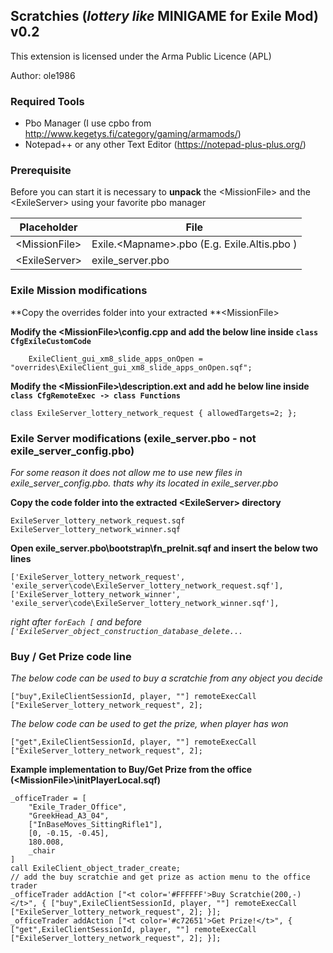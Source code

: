 ## Scratchies (*lottery like* MINIGAME for Exile Mod) v0.2

This extension is licensed under the Arma Public Licence (APL)

Author: ole1986

### Required Tools

+ Pbo Manager (I use cpbo from http://www.kegetys.fi/category/gaming/armamods/)
+ Notepad++ or any other Text Editor (https://notepad-plus-plus.org/)

### Prerequisite

Before you can start it is necessary to **unpack** the &lt;MissionFile&gt; and the &lt;ExileServer&gt; using your favorite pbo manager

Placeholder         | File
------------------- | -------------
&lt;MissionFile&gt; | Exile.&lt;Mapname&gt;.pbo (E.g. Exile.Altis.pbo )
&lt;ExileServer&gt; | exile_server.pbo

### Exile Mission modifications

**Copy the overrides folder into your extracted **&lt;MissionFile&gt;

**Modify the &lt;MissionFile&gt;\config.cpp and add the below line inside `class CfgExileCustomCode`**

```
	ExileClient_gui_xm8_slide_apps_onOpen = "overrides\ExileClient_gui_xm8_slide_apps_onOpen.sqf";
```

**Modify the &lt;MissionFile&gt;\description.ext and add he below line inside  `class CfgRemoteExec -> class Functions`**

```
class ExileServer_lottery_network_request { allowedTargets=2; };
```

### Exile Server modifications (exile_server.pbo - not exile_server_config.pbo)

*For some reason it does not allow me to use new files in exile_server_config.pbo. thats why its located in exile_server.pbo*

**Copy the code folder into the extracted &lt;ExileServer&gt; directory**

```
ExileServer_lottery_network_request.sqf
ExileServer_lottery_network_winner.sqf
```

**Open exile_server.pbo\bootstrap\fn_preInit.sqf and insert the below two lines**

```
['ExileServer_lottery_network_request', 'exile_server\code\ExileServer_lottery_network_request.sqf'],
['ExileServer_lottery_network_winner', 'exile_server\code\ExileServer_lottery_network_winner.sqf'],
```

*right after `forEach [` and before `['ExileServer_object_construction_database_delete...`*

### Buy / Get Prize code line

*The below code can be used to buy a scratchie from any object you decide*

`["buy",ExileClientSessionId, player, ""] remoteExecCall ["ExileServer_lottery_network_request", 2];`

*The below code can be used to get the prize, when player has won*

`["get",ExileClientSessionId, player, ""] remoteExecCall ["ExileServer_lottery_network_request", 2];`

**Example implementation to Buy/Get Prize from the office (&lt;MissionFile&gt;\initPlayerLocal.sqf)**
```
_officeTrader = [
    "Exile_Trader_Office",
    "GreekHead_A3_04",
    ["InBaseMoves_SittingRifle1"],
    [0, -0.15, -0.45],
    180.008,
    _chair
]
call ExileClient_object_trader_create;
// add the buy scratchie and get prize as action menu to the office trader
_officeTrader addAction ["<t color='#FFFFFF'>Buy Scratchie(200,-)</t>", { ["buy",ExileClientSessionId, player, ""] remoteExecCall ["ExileServer_lottery_network_request", 2]; }];
_officeTrader addAction ["<t color='#c72651'>Get Prize!</t>", { ["get",ExileClientSessionId, player, ""] remoteExecCall ["ExileServer_lottery_network_request", 2]; }];
```
